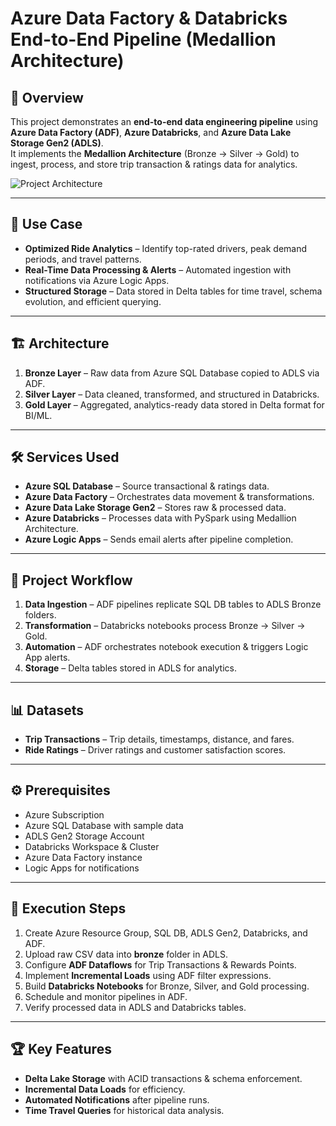 # Azure Data Factory & Databricks End-to-End Pipeline (Medallion Architecture)

## 📌 Overview
This project demonstrates an **end-to-end data engineering pipeline** using **Azure Data Factory (ADF)**, **Azure Databricks**, and **Azure Data Lake Storage Gen2 (ADLS)**.  
It implements the **Medallion Architecture** (Bronze → Silver → Gold) to ingest, process, and store trip transaction & ratings data for analytics.

![Project Architecture](images/project_architecture.png)

---

## 🚀 Use Case
- **Optimized Ride Analytics** – Identify top-rated drivers, peak demand periods, and travel patterns.
- **Real-Time Data Processing & Alerts** – Automated ingestion with notifications via Azure Logic Apps.
- **Structured Storage** – Data stored in Delta tables for time travel, schema evolution, and efficient querying.

---

## 🏗 Architecture
1. **Bronze Layer** – Raw data from Azure SQL Database copied to ADLS via ADF.
2. **Silver Layer** – Data cleaned, transformed, and structured in Databricks.
3. **Gold Layer** – Aggregated, analytics-ready data stored in Delta format for BI/ML.

---

## 🛠 Services Used
- **Azure SQL Database** – Source transactional & ratings data.
- **Azure Data Factory** – Orchestrates data movement & transformations.
- **Azure Data Lake Storage Gen2** – Stores raw & processed data.
- **Azure Databricks** – Processes data with PySpark using Medallion Architecture.
- **Azure Logic Apps** – Sends email alerts after pipeline completion.

---

## 📂 Project Workflow
1. **Data Ingestion** – ADF pipelines replicate SQL DB tables to ADLS Bronze folders.
2. **Transformation** – Databricks notebooks process Bronze → Silver → Gold.
3. **Automation** – ADF orchestrates notebook execution & triggers Logic App alerts.
4. **Storage** – Delta tables stored in ADLS for analytics.

---

## 📊 Datasets
- **Trip Transactions** – Trip details, timestamps, distance, and fares.
- **Ride Ratings** – Driver ratings and customer satisfaction scores.

---

## ⚙️ Prerequisites
- Azure Subscription
- Azure SQL Database with sample data
- ADLS Gen2 Storage Account
- Databricks Workspace & Cluster
- Azure Data Factory instance
- Logic Apps for notifications

---

## 📜 Execution Steps
1. Create Azure Resource Group, SQL DB, ADLS Gen2, Databricks, and ADF.
2. Upload raw CSV data into **bronze** folder in ADLS.
3. Configure **ADF Dataflows** for Trip Transactions & Rewards Points.
4. Implement **Incremental Loads** using ADF filter expressions.
5. Build **Databricks Notebooks** for Bronze, Silver, and Gold processing.
6. Schedule and monitor pipelines in ADF.
7. Verify processed data in ADLS and Databricks tables.

---

## 🏆 Key Features
- **Delta Lake Storage** with ACID transactions & schema enforcement.
- **Incremental Data Loads** for efficiency.
- **Automated Notifications** after pipeline runs.
- **Time Travel Queries** for historical data analysis.


